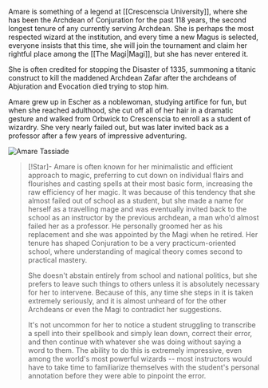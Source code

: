 Amare is something of a legend at [[Crescenscia University]], where she has been the Archdean of Conjuration for the past 118 years, the second longest tenure of any currently serving Archdean. She is perhaps the most respected wizard at the institution, and every time a new Magus is selected, everyone insists that this time, she will join the tournament and claim her rightful place among the [[The Magi|Magi]], but she has never entered it.

She is often credited for stopping the Disaster of 1335, summoning a titanic construct to kill the maddened Archdean Zafar after the archdeans of Abjuration and Evocation died trying to stop him.

Amare grew up in Escher as a noblewoman, studying artifice for fun, but when she reached adulthood, she cut off all of her hair in a dramatic gesture and walked from Orbwick to Crescenscia to enroll as a student of wizardry. She very nearly failed out, but was later invited back as a professor after a few years of impressive adventuring.

![Amare Tassiade](https://www.worldanvil.com/uploads/images/d856bf76a52da3d8790ed251033440d5.png)

> [!Star]-
> Amare is often known for her minimalistic and efficient approach to magic, preferring to cut down on individual flairs and flourishes and casting spells at their most basic form, increasing the raw efficiency of her magic. It was because of this tendency that she almost failed out of school as a student, but she made a name for herself as a travelling mage and was eventually invited back to the school as an instructor by the previous archdean, a man who'd almost failed her as a professor. He personally groomed her as his replacement and she was appointed by the Magi when he retired. Her tenure has shaped Conjuration to be a very practicum-oriented school, where understanding of magical theory comes second to practical mastery.
> 
> She doesn't abstain entirely from school and national politics, but she prefers to leave such things to others unless it is absolutely necessary for her to intervene. Because of this, any time she steps in it is taken extremely seriously, and it is almost unheard of for the other Archdeans or even the Magi to contradict her suggestions.
> 
> It's not uncommon for her to notice a student struggling to transcribe a spell into their spellbook and simply lean down, correct their error, and then continue with whatever she was doing without saying a word to them. The ability to do this is extremely impressive, even among the world's most powerful wizards -- most instructors would have to take time to familiarize themselves with the student's personal annotation before they were able to pinpoint the error.